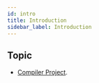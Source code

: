 ```yaml
---
id: intro
title: Introduction 
sidebar_label: Introduction
---
```


## Topic

* [Compiler Project](compiler_project/intro.md).